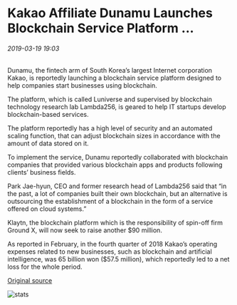 # Kakao Affiliate Dunamu Launches Blockchain Service Platform ...

###### 2019-03-19 19:03

Dunamu, the fintech arm of South Korea’s largest Internet corporation Kakao, is reportedly launching a blockchain service platform designed to help companies start businesses using blockchain.

The platform, which is called Luniverse and supervised by blockchain technology research lab Lambda256, is geared to help IT startups develop blockchain-based services.

The platform reportedly has a high level of security and an automated scaling function, that can adjust blockchain sizes in accordance with the amount of data stored on it.

To implement the service, Dunamu reportedly collaborated with blockchain companies that provided various blockchain apps and products following clients’ business fields.

Park Jae-hyun, CEO and former research head of Lambda256 said that “in the past, a lot of companies built their own blockchain, but an alternative is outsourcing the establishment of a blockchain in the form of a service offered on cloud systems.”

Klaytn, the blockchain platform which is the responsibility of spin-off firm Ground X, will now seek to raise another $90 million.

As reported in February, in the fourth quarter of 2018 Kakao’s operating expenses related to new businesses, such as blockchain and artificial intelligence, was 65 billion won ($57.5 million), which reportedly led to a net loss for the whole period.

[Original source](https://cointelegraph.com/news/kakao-affiliate-dunamu-launches-blockchain-service-platform)

![stats](https://c.statcounter.com/11760860/0/a89fa40b/1/ "stats")